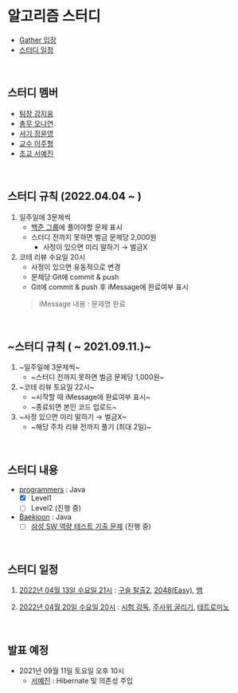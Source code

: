 # 알고리즘 스터디
- [Gather 입장](https://app.gather.town/app/eJpFuAmrssti9KgG/kim)
- [스터디 일정](#스터디-일정)

<br />

## 스터디 멤버
- [팀장 강지웅](https://github.com/JIW00NG)
- [총무 오나연](https://github.com/yeon97)
- [서기 정윤영](https://github.com/Zzeongyx2)
- [교수 이주형](https://github.com/yamiblack)
- [조교 서예진](https://github.com/yejin25)

<br />

## 스터디 규칙 (2022.04.04 ~ )
1. 일주일에 3문제씩
    - [백준 그룹](https://www.acmicpc.net/group/14425)에 풀어야할 문제 표시
    - 스터디 전까지 못하면 벌금 문제당 2,000원
        - 사정이 있으면 미리 말하기 → 벌금X  
2. 코테 리뷰 수요일 20시
    - 사정이 있으면 유동적으로 변경
    - 문제당 Git에 commit & push
    - Git에 commit & push 후 iMessage에 완료여부 표시
    > iMessage 내용 : 문제명 완료

<br />

## ~스터디 규칙 ( ~ 2021.09.11.)~
1. ~일주일에 3문제씩~
    - ~스터디 전까지 못하면 벌금 문제당 1,000원~
2. ~코테 리뷰 토요일 22시~
    - ~시작할 때 iMessage에 완료여부 표시~
    - ~종료되면 본인 코드 업로드~
3. ~사정 있으면 미리 말하기 → 벌금X~
    - ~해당 주차 리뷰 전까지 풀기 (최대 2일)~

<br />

## 스터디 내용
- [programmers](https://programmers.co.kr/learn/challenges) : Java 
    - [x] Level1
    - [ ] Level2 (진행 중)
- [Baekjoon](https://www.acmicpc.net/) : Java
    - [ ] [삼성 SW 역량 테스트 기출 문제](https://www.acmicpc.net/workbook/view/1152) (진행 중)

<br />

## 스터디 일정
1. [2022년 04월 13일 수요일 21시](https://www.acmicpc.net/group/practice/view/14425/1) : [구슬 탈출2](https://www.acmicpc.net/problem/13460), [2048(Easy)](https://www.acmicpc.net/problem/12100), [뱀](https://www.acmicpc.net/problem/3190)

2. [2022년 04월 20일 수요일 20시](https://www.acmicpc.net/group/practice/view/14425/2) : [시험 감독](https://www.acmicpc.net/problem/13458), [주사위 굴리기](https://www.acmicpc.net/problem/14499), [테트로미노](https://www.acmicpc.net/problem/14500)

<br />

## 발표 예정
- 2021년 09월 11일 토요일 오후 10시
    - [서예진](https://github.com/yejin25) : Hibernate 및 의존성 주입
